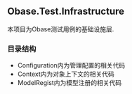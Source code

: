 ﻿## Obase.Test.Infrastructure
本项目为Obase测试用例的基础设施层.
### 目录结构
- Configuration内为管理配置的相关代码
- Context内为对象上下文的相关代码
- ModelRegist内为模型注册的相关代码